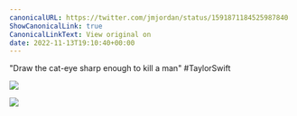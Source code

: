 ```yaml
---
canonicalURL: https://twitter.com/jmjordan/status/1591871184525987840
ShowCanonicalLink: true
CanonicalLinkText: View original on
date: 2022-11-13T19:10:40+00:00
---
```

"Draw the cat-eye sharp enough to kill a man" #TaylorSwift

![](/images/1591871184525987840-Fhd2YjPXkAcaWvQ.jpg)

![](/images/1591871184525987840-Fhd2Zd6WIAEdMBJ.jpg)